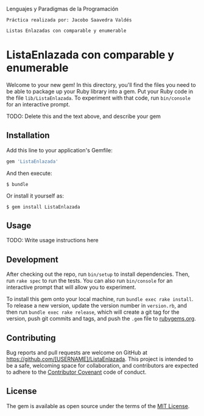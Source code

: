 Lenguajes y Paradigmas de la Programación

    Práctica realizada por: Jacobo Saavedra Valdés
    
    Listas Enlazadas con comparable y enumerable
                        

# ListaEnlazada con comparable y enumerable

Welcome to your new gem! In this directory, you'll find the files you need to be able to package up your Ruby library into a gem. Put your Ruby code in the file `lib/ListaEnlazada`. To experiment with that code, run `bin/console` for an interactive prompt.

TODO: Delete this and the text above, and describe your gem

## Installation

Add this line to your application's Gemfile:

```ruby
gem 'ListaEnlazada'
```

And then execute:

    $ bundle

Or install it yourself as:

    $ gem install ListaEnlazada

## Usage

TODO: Write usage instructions here

## Development

After checking out the repo, run `bin/setup` to install dependencies. Then, run `rake spec` to run the tests. You can also run `bin/console` for an interactive prompt that will allow you to experiment.

To install this gem onto your local machine, run `bundle exec rake install`. To release a new version, update the version number in `version.rb`, and then run `bundle exec rake release`, which will create a git tag for the version, push git commits and tags, and push the `.gem` file to [rubygems.org](https://rubygems.org).

## Contributing

Bug reports and pull requests are welcome on GitHub at https://github.com/[USERNAME]/ListaEnlazada. This project is intended to be a safe, welcoming space for collaboration, and contributors are expected to adhere to the [Contributor Covenant](contributor-covenant.org) code of conduct.


## License

The gem is available as open source under the terms of the [MIT License](http://opensource.org/licenses/MIT).

